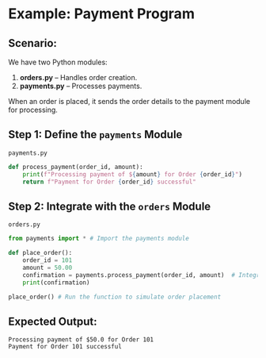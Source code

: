 # **Example: Payment Program**

## **Scenario:**
We have two Python modules:

1. **orders.py** – Handles order creation.
2. **payments.py** – Processes payments.

When an order is placed, it sends the order details to the payment module for processing.

## **Step 1: Define the `payments` Module**
```payments.py```

```python
def process_payment(order_id, amount):
    print(f"Processing payment of ${amount} for Order {order_id}")
    return f"Payment for Order {order_id} successful"
```

## **Step 2: Integrate with the `orders` Module**
```orders.py```

```python
from payments import * # Import the payments module

def place_order():
    order_id = 101
    amount = 50.00
    confirmation = payments.process_payment(order_id, amount)  # Integration happens here
    print(confirmation)

place_order() # Run the function to simulate order placement
```

## **Expected Output:**
```
Processing payment of $50.0 for Order 101
Payment for Order 101 successful
```